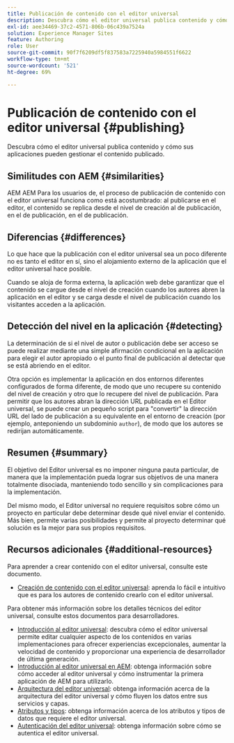 ```yaml
---
title: Publicación de contenido con el editor universal
description: Descubra cómo el editor universal publica contenido y cómo sus aplicaciones pueden gestionar el contenido publicado.
exl-id: aee34469-37c2-4571-806b-06c439a7524a
solution: Experience Manager Sites
feature: Authoring
role: User
source-git-commit: 90f7f6209df5f837583a7225940a5984551f6622
workflow-type: tm+mt
source-wordcount: '521'
ht-degree: 69%

---
```



# Publicación de contenido con el editor universal {#publishing}

Descubra cómo el editor universal publica contenido y cómo sus aplicaciones pueden gestionar el contenido publicado.

## Similitudes con AEM {#similarities}

AEM AEM Para los usuarios de, el proceso de publicación de contenido con el editor universal funciona como está acostumbrado: al publicarse en el editor, el contenido se replica desde el nivel de creación al de publicación, en el de publicación, en el de publicación.

## Diferencias {#differences}

Lo que hace que la publicación con el editor universal sea un poco diferente no es tanto el editor en sí, sino el alojamiento externo de la aplicación que el editor universal hace posible.

Cuando se aloja de forma externa, la aplicación web debe garantizar que el contenido se cargue desde el nivel de creación cuando los autores abren la aplicación en el editor y se carga desde el nivel de publicación cuando los visitantes acceden a la aplicación.

## Detección del nivel en la aplicación {#detecting}

La determinación de si el nivel de autor o publicación debe ser acceso se puede realizar mediante una simple afirmación condicional en la aplicación para elegir el autor apropiado o el punto final de publicación al detectar que se está abriendo en el editor.

Otra opción es implementar la aplicación en dos entornos diferentes configurados de forma diferente, de modo que uno recupere su contenido del nivel de creación y otro que lo recupere del nivel de publicación. Para permitir que los autores abran la dirección URL publicada en el Editor universal, se puede crear un pequeño script para &quot;convertir&quot; la dirección URL del lado de publicación a su equivalente en el entorno de creación (por ejemplo, anteponiendo un subdominio `author`), de modo que los autores se redirijan automáticamente.

## Resumen {#summary}

El objetivo del Editor universal es no imponer ninguna pauta particular, de manera que la implementación pueda lograr sus objetivos de una manera totalmente disociada, manteniendo todo sencillo y sin complicaciones para la implementación.

Del mismo modo, el Editor universal no requiere requisitos sobre cómo un proyecto en particular debe determinar desde qué nivel enviar el contenido. Más bien, permite varias posibilidades y permite al proyecto determinar qué solución es la mejor para sus propios requisitos.

## Recursos adicionales {#additional-resources}

Para aprender a crear contenido con el editor universal, consulte este documento.

* [Creación de contenido con el editor universal](authoring.md): aprenda lo fácil e intuitivo que es para los autores de contenido crearlo con el editor universal.

Para obtener más información sobre los detalles técnicos del editor universal, consulte estos documentos para desarrolladores.

* [Introducción al editor universal](/help/implementing/universal-editor/introduction.md): descubra cómo el editor universal permite editar cualquier aspecto de los contenidos en varias implementaciones para ofrecer experiencias excepcionales, aumentar la velocidad de contenido y proporcionar una experiencia de desarrollador de última generación.
* [Introducción al editor universal en AEM](/help/implementing/universal-editor/getting-started.md): obtenga información sobre cómo acceder al editor universal y cómo instrumentar la primera aplicación de AEM para utilizarlo.
* [Arquitectura del editor universal](/help/implementing/universal-editor/architecture.md): obtenga información acerca de la arquitectura del editor universal y cómo fluyen los datos entre sus servicios y capas.
* [Atributos y tipos](/help/implementing/universal-editor/attributes-types.md): obtenga información acerca de los atributos y tipos de datos que requiere el editor universal.
* [Autenticación del editor universal](/help/implementing/universal-editor/authentication.md): obtenga información sobre cómo se autentica el editor universal.
